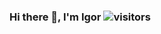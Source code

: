 ### Hi there 👋, I'm Igor  ![visitors](https://visitor-badge.glitch.me/badge?page_id=defleppard33.defleppard333&left_color=green&right_color=red)



